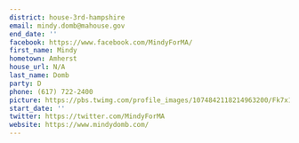 ```yaml
---
district: house-3rd-hampshire
email: mindy.domb@mahouse.gov
end_date: ''
facebook: https://www.facebook.com/MindyForMA/
first_name: Mindy
hometown: Amherst
house_url: N/A
last_name: Domb
party: D
phone: (617) 722-2400
picture: https://pbs.twimg.com/profile_images/1074842118214963200/Fk7x1xH3_400x400.jpg
start_date: ''
twitter: https://twitter.com/MindyForMA
website: https://www.mindydomb.com/
---
```


